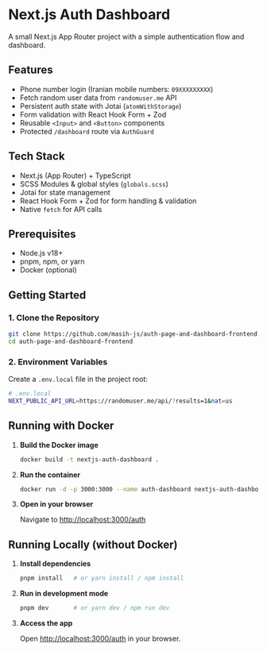 # Next.js Auth Dashboard

A small Next.js App Router project with a simple authentication flow and dashboard.

## Features

- Phone number login (Iranian mobile numbers: `09XXXXXXXXX`)
- Fetch random user data from `randomuser.me` API
- Persistent auth state with Jotai (`atomWithStorage`)
- Form validation with React Hook Form + Zod
- Reusable `<Input>` and `<Button>` components
- Protected `/dashboard` route via `AuthGuard`

## Tech Stack

- Next.js (App Router) + TypeScript
- SCSS Modules & global styles (`globals.scss`)
- Jotai for state management
- React Hook Form + Zod for form handling & validation
- Native `fetch` for API calls

## Prerequisites

- Node.js v18+
- pnpm, npm, or yarn
- Docker (optional)

## Getting Started

### 1. Clone the Repository

```bash
git clone https://github.com/masih-js/auth-page-and-dashboard-frontend.git
cd auth-page-and-dashboard-frontend
```

### 2. Environment Variables

Create a `.env.local` file in the project root:

```bash
# .env.local
NEXT_PUBLIC_API_URL=https://randomuser.me/api/?results=1&nat=us
```

## Running with Docker

1. **Build the Docker image**

   ```bash
   docker build -t nextjs-auth-dashboard .
   ```

2. **Run the container**

   ```bash
   docker run -d -p 3000:3000 --name auth-dashboard nextjs-auth-dashboard
   ```

3. **Open in your browser**

   Navigate to [http://localhost:3000/auth](http://localhost:3000/auth)

## Running Locally (without Docker)

1. **Install dependencies**

   ```bash
   pnpm install   # or yarn install / npm install
   ```

2. **Run in development mode**

   ```bash
   pnpm dev       # or yarn dev / npm run dev
   ```

3. **Access the app**

   Open [http://localhost:3000/auth](http://localhost:3000/auth) in your browser.
